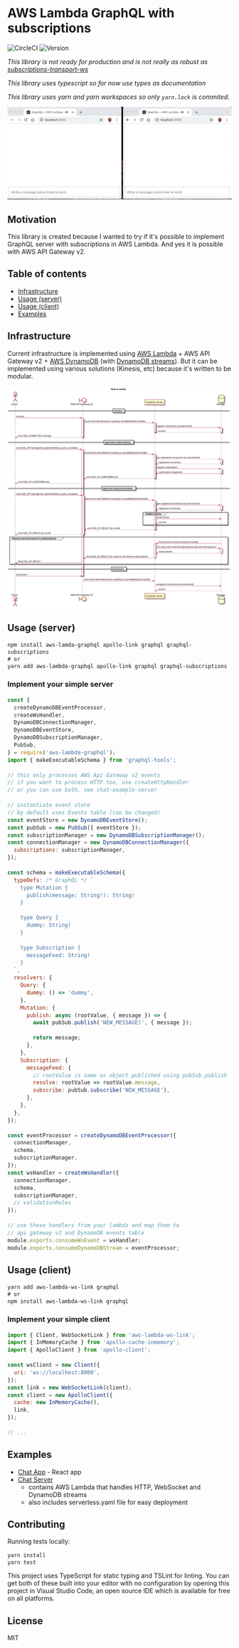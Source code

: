 # AWS Lambda GraphQL with subscriptions

![CircleCI](https://img.shields.io/circleci/project/github/michalkvasnicak/aws-lambda-graphql/master.svg?style=flat-square)
![Version](https://img.shields.io/npm/v/aws-lambda-graphql.svg?style=flat-square)

_This library is not ready for production and is not really as robust as [subscriptions-transport-ws](https://github.com/apollographql/subscriptions-transport-ws)_

_This library uses typescript so for now use types as documentation_

_This library uses yarn and yarn workspaces so only `yarn.lock` is commited._

![](./docs/awsgql.gif)

## Motivation

This library is created because I wanted to try if it's possible to implement GraphQL server with subscriptions in AWS Lambda. And yes it is possible with AWS API Gateway v2.

## Table of contents

- [Infrastructure](#Infrastructure)
- [Usage (server)](#usage-server)
- [Usage (client)](#usage-client)
- [Examples](#examples)

## Infrastructure

Current infrastructure is implemented using [AWS Lambda](https://aws.amazon.com/lambda/) + AWS API Gateway v2 + [AWS DynamoDB](https://aws.amazon.com/dynamodb/) (with [DynamoDB streams](https://docs.aws.amazon.com/amazondynamodb/latest/developerguide/Streams.html)). But it can be implemented using various solutions (Kinesis, etc) because it's written to be modular.

![](./docs/How%20it%20works.svg)

## Usage (server)

```console
npm install aws-lamda-graphql apollo-link graphql graphql-subscriptions
# or
yarn add aws-lambda-graphql apollo-link graphql graphql-subscriptions
```

### Implement your simple server

```js
const {
  createDynamoDBEventProcessor,
  createWsHandler,
  DynamoDBConnectionManager,
  DynamoDBEventStore,
  DynamoDBSubscriptionManager,
  PubSub,
} = require('aws-lambda-graphql');
import { makeExecutableSchema } from 'graphql-tools';

// this only processes AWS Api Gateway v2 events
// if you want to process HTTP too, use createHttpHandler
// or you can use both, see chat-example-server

// instantiate event store
// by default uses Events table (can be changed)
const eventStore = new DynamoDBEventStore();
const pubSub = new PubSub({ eventStore });
const subscriptionManager = new DynamoDBSubscriptionManager();
const connectionManager = new DynamoDBConnectionManager({
  subscriptions: subscriptionManager,
});

const schema = makeExecutableSchema({
  typeDefs: /* GraphQL */ `
    type Mutation {
      publish(message: String!): String!
    }

    type Query {
      dummy: String!
    }

    type Subscription {
      messageFeed: String!
    }
  `,
  resolvers: {
    Query: {
      dummy: () => 'dummy',
    },
    Mutation: {
      publish: async (rootValue, { message }) => {
        await pubSub.publish('NEW_MESSAGE)', { message });

        return message;
      },
    },
    Subscription: {
      messageFeed: {
        // rootValue is same as object published using pubSub.publish
        resolve: rootValue => rootValue.message,
        subscribe: pubSub.subscribe('NEW_MESSAGE'),
      },
    },
  },
});

const eventProcessor = createDynamoDBEventProcessor({
  connectionManager,
  schema,
  subscriptionManager,
});
const wsHandler = createWsHandler({
  connectionManager,
  schema,
  subscriptionManager,
  // validationRules
});

// use these handlers from your lambda and map them to
// api gateway v2 and DynamoDB events table
module.exports.consumeWsEvent = wsHandler;
module.exports.consumeDynamoDBStream = eventProcessor;
```

## Usage (client)

```console
yarn add aws-lambda-ws-link graphql
# or
npm install aws-lambda-ws-link graphql
```

### Implement your simple client

```js
import { Client, WebSocketLink } from 'aws-lambda-ws-link';
import { InMemoryCache } from 'apollo-cache-inmemory';
import { ApolloClient } from 'apollo-client';

const wsClient = new Client({
  uri: 'ws://localhost:8000',
});
const link = new WebSocketLink(client);
const client = new ApolloClient({
  cache: new InMemoryCache(),
  link,
});

// ...
```

## Examples

- [Chat App](./packages/chat-example-app) - React app
- [Chat Server](./packages/chat-example-server)
  - contains AWS Lambda that handles HTTP, WebSocket and DynamoDB streams
  - also includes serverless.yaml file for easy deployment

## Contributing

Running tests locally:

```console
yarn install
yarn test
```

This project uses TypeScript for static typing and TSLint for linting. You can get both of these built into your editor with no configuration by opening this project in Visual Studio Code, an open source IDE which is available for free on all platforms.

## License

MIT

